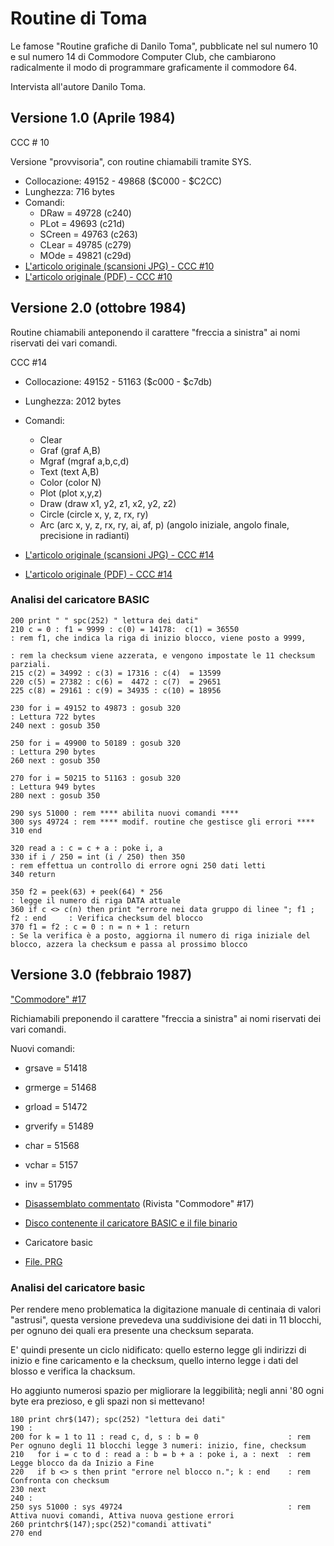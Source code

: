 # Routine di Toma

Le famose "Routine grafiche di Danilo Toma", pubblicate nel sul numero 10 e sul numero 14 di Commodore Computer Club, che cambiarono radicalmente il modo di programmare graficamente il commodore 64.

Intervista all'autore Danilo Toma.


## Versione 1.0 (Aprile 1984)

CCC # 10

Versione "provvisoria", con routine chiamabili tramite SYS.

- Collocazione: 49152 - 49868 ($C000 - $C2CC)
- Lunghezza: 716 bytes
- Comandi:
    - DRaw = 49728 (c240)
    - PLot = 49693 (c21d)
    - SCreen = 49763 (c263)
    - CLear = 49785 (c279)
    - MOde = 49821 (c29d)
- [L'articolo originale (scansioni JPG) - CCC #10](https://ready64.org/ccc/pagina.php?ccc=10&pag=051.jpg)
- [L'articolo originale (PDF) - CCC #10](https://archive.org/details/Commodore-Computer-Club-10/page/n49/mode/2up)


## Versione 2.0  (ottobre 1984)

Routine chiamabili anteponendo il carattere "freccia a sinistra" ai nomi riservati dei vari comandi.

CCC #14 

- Collocazione: 49152 - 51163 ($c000 - $c7db)
- Lunghezza: 2012 bytes
- Comandi: 
  - Clear
  - Graf (graf A,B)
  - Mgraf (mgraf a,b,c,d)
  - Text (text A,B)
  - Color (color N)
  - Plot (plot x,y,z)
  - Draw (draw x1, y2, z1, x2, y2, z2)
  - Circle (circle x, y, z, rx, ry)
  - Arc (arc x, y, z, rx, ry, ai, af, p)  (angolo iniziale, angolo finale, precisione in radianti)

- [L'articolo originale (scansioni JPG) - CCC #14](https://ready64.org/ccc/pagina.php?ccc=14&pag=051.jpg)
- [L'articolo originale (PDF) - CCC #14](https://archive.org/details/Commodore-Computer-Club-14/page/n49/mode/2up)

### Analisi del caricatore BASIC

```
200 print " " spc(252) " lettura dei dati"
210 c = 0 : f1 = 9999 : c(0) = 14178:  c(1) = 36550                            : rem f1, che indica la riga di inizio blocco, viene posto a 9999,
                                                                               : rem la checksum viene azzerata, e vengono impostate le 11 checksum parziali.
215 c(2) = 34992 : c(3) = 17316 : c(4)  = 13599
220 c(5) = 27382 : c(6) =  4472 : c(7)  = 29651
225 c(8) = 29161 : c(9) = 34935 : c(10) = 18956

230 for i = 49152 to 49873 : gosub 320                                         : Lettura 722 bytes   
240 next : gosub 350

250 for i = 49900 to 50189 : gosub 320                                         : Lettura 290 bytes 
260 next : gosub 350

270 for i = 50215 to 51163 : gosub 320                                         : Lettura 949 bytes
280 next : gosub 350

290 sys 51000 : rem **** abilita nuovi comandi ****
300 sys 49724 : rem **** modif. routine che gestisce gli errori ****
310 end

320 read a : c = c + a : poke i, a
330 if i / 250 = int (i / 250) then 350                                           : rem effettua un controllo di errore ogni 250 dati letti
340 return

350 f2 = peek(63) + peek(64) * 256                                                : legge il numero di riga DATA attuale
360 if c <> c(n) then print "errore nei data gruppo di linee "; f1 ; f2 : end     : Verifica checksum del blocco
370 f1 = f2 : c = 0 : n = n + 1 : return                                          : Se la verifica è a posto, aggiorna il numero di riga iniziale del blocco, azzera la checksum e passa al prossimo blocco
```


## Versione 3.0  (febbraio 1987)

["Commodore" #17](https://ready64.org/download/scheda_download.php?id_download=46)

Richiamabili preponendo il carattere "freccia a sinistra" ai nomi riservati dei vari comandi.

Nuovi comandi:

- grsave   = 51418
- grmerge  = 51468
- grload   = 51472
- grverify = 51489

- char     = 51568
- vchar    = 5157
- inv      = 51795

- [Disassemblato commentato](https://archive.org/details/Commodore-17/page/n63/mode/2up) (Rivista "Commodore" #17)
- [Disco contenente il caricatore BASIC e il file binario](https://ready64.org/download/download.php?id_download=46)
- Caricatore basic
- [File. PRG](https://github.com/jumpjack/c64_c128_legacy/blob/main/programs/C64/graphics/toma%20routines.prg)

### Analisi del caricatore basic

Per rendere meno problematica la digitazione manuale di centinaia di valori "astrusi", questa versione prevedeva una
suddivisione dei dati in 11 blocchi, per ognuno dei quali era presente una checksum separata.

E' quindi presente un ciclo nidificato: quello esterno legge gli indirizzi di inizio e fine caricamento e la checksum,
quello interno legge i dati del blosso e verifica la chacksum.

Ho aggiunto numerosi spazio per migliorare la leggibilità; negli anni '80 ogni byte era prezioso, e gli spazi non si mettevano!


```
180 print chr$(147); spc(252) "lettura dei dati"
190 :
200 for k = 1 to 11 : read c, d, s : b = 0                    : rem Per ognuno degli 11 blocchi legge 3 numeri: inizio, fine, checksum
210   for i = c to d : read a : b = b + a : poke i, a : next  : rem Legge blocco da da Inizio a Fine
220   if b <> s then print "errore nel blocco n."; k : end    : rem Confronta con checksum
230 next
240 :
250 sys 51000 : sys 49724                                     : rem Attiva nuovi comandi, Attiva nuova gestione errori
260 printchr$(147);spc(252)"comandi attivati"
270 end
```



